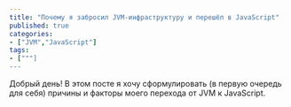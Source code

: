 ```yaml
---
title: "Почему я забросил JVM-инфраструктуру и перешёл в JavaScript"
published: true
categories:
- ["JVM","JavaScript"]
tags:
- ["""]
---
```


Добрый день!
В этом посте я хочу сформулировать (в первую очередь для себя) причины и факторы моего перехода от JVM к JavaScript.